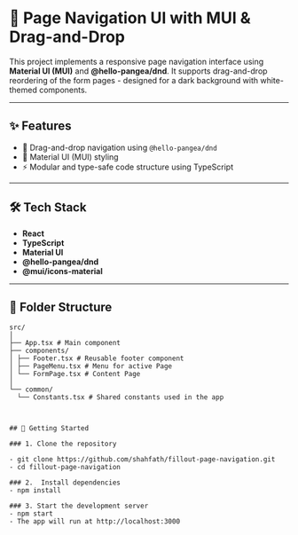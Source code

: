 # 📘 Page Navigation UI with MUI & Drag-and-Drop

This project implements a responsive page navigation interface using **Material UI (MUI)** and **@hello-pangea/dnd**. It supports drag-and-drop reordering of the form pages - designed for a dark background with white-themed components.

---

## ✨ Features

- 🧩 Drag-and-drop navigation using `@hello-pangea/dnd`
- 🎨 Material UI (MUI) styling
- ⚡ Modular and type-safe code structure using TypeScript

---

## 🛠 Tech Stack

- **React**
- **TypeScript**
- **Material UI**
- **@hello-pangea/dnd**
- **@mui/icons-material**

---

## 📁 Folder Structure

```text
src/
│
├── App.tsx # Main component 
├── components/
│ ├── Footer.tsx # Reusable footer component
│ ├── PageMenu.tsx # Menu for active Page
│ └── FormPage.tsx # Content Page
│
└── common/
  └── Constants.tsx # Shared constants used in the app



## 🚀 Getting Started

### 1. Clone the repository

- git clone https://github.com/shahfath/fillout-page-navigation.git
- cd fillout-page-navigation

### 2.  Install dependencies
- npm install

### 3. Start the development server
- npm start
- The app will run at http://localhost:3000